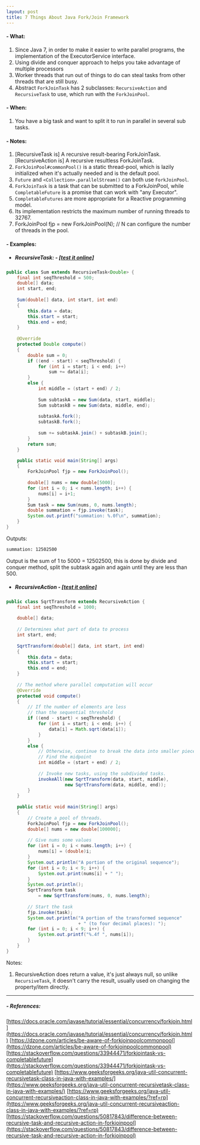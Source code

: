 ```yaml
---
layout: post
title: 7 Things About Java Fork/Join Framework
---
```


#### - What:
1. Since Java 7, in order to make it easier to write parallel programs, the implementation of the ExecutorService interface.
2. Using divide and conquer approach to helps you take advantage of multiple processors
3. Worker threads that run out of things to do can steal tasks from other threads that are still busy.
4. Abstract `ForkJoinTask` has 2 subclasses: `RecursiveAction` and `RecursiveTask` to use, which run with the `ForkJoinPool`.


#### - When:
1. You have a big task and want to split it to run in parallel in several sub tasks.



#### - Notes: 
1. [RecursiveTask is] A recursive result-bearing ForkJoinTask.
[RecursiveAction is] A recursive resultless ForkJoinTask.
2. `ForkJoinPool#commonPool()` is a static thread-pool, which is lazily initialized when it's actually needed and is the default pool.
3. `Future` and `<Collection>.parallelStream()` can both use `ForkJoinPool`.
4. `ForkJoinTask` is a task that can be submitted to a ForkJoinPool, while `CompletableFuture` is a promise that can work with "any Executor".
5. `CompletableFutures` are more appropriate for a Reactive programming model.
6. Its implementation restricts the maximum number of running threads to 32767.
7. ForkJoinPool fjp = new ForkJoinPool(N); // N can configure the number of threads in the pool.


#### - Examples:
* ##### RecursiveTask: - [[test it online]](http://jdoodle.com/ia/2p9)
```java
public class Sum extends RecursiveTask<Double> { 
    final int seqThreshold = 500; 
    double[] data; 
    int start, end; 
  
    Sum(double[] data, int start, int end) 
    { 
        this.data = data; 
        this.start = start; 
        this.end = end; 
    } 
  
    @Override
    protected Double compute() 
    { 
        double sum = 0; 
        if ((end - start) < seqThreshold) { 
            for (int i = start; i < end; i++) 
                sum += data[i]; 
        } 
        else { 
            int middle = (start + end) / 2; 
  
            Sum subtaskA = new Sum(data, start, middle); 
            Sum subtaskB = new Sum(data, middle, end); 
  
            subtaskA.fork(); 
            subtaskB.fork(); 
  
            sum += subtaskA.join() + subtaskB.join(); 
        } 
        return sum; 
    } 

    public static void main(String[] args) 
    { 
        ForkJoinPool fjp = new ForkJoinPool(); 
  
        double[] nums = new double[5000]; 
        for (int i = 0; i < nums.length; i++) { 
            nums[i] = i+1; 
        } 
        Sum task = new Sum(nums, 0, nums.length); 
        double summation = fjp.invoke(task); 
        System.out.printf("summation: %.0f\n", summation);
    } 
}
```

Outputs:
```bash
summation: 12502500
```
Output is the sum of 1 to 5000 = 12502500, 
this is done by divide and conquer method,
split the subtask again and again until they are less than 500.

* ##### RecursiveAction - [[test it online]](https://www.jdoodle.com/iembed/v0/2pa)
```java
public class SqrtTransform extends RecursiveAction { 
    final int seqThreshold = 1000; 
  
    double[] data; 
  
    // Determines what part of data to process 
    int start, end; 
  
    SqrtTransform(double[] data, int start, int end) 
    { 
        this.data = data; 
        this.start = start; 
        this.end = end; 
    } 
  
    // The method where parallel computation will occur 
    @Override
    protected void compute() 
    { 
        // If the number of elements are less 
        // than the sequential threshold 
        if ((end - start) < seqThreshold) { 
            for (int i = start; i < end; i++) { 
                data[i] = Math.sqrt(data[i]); 
            } 
        } 
        else { 
            // Otherwise, continue to break the data into smaller pieces 
            // Find the midpoint 
            int middle = (start + end) / 2; 
  
            // Invoke new tasks, using the subdivided tasks. 
            invokeAll(new SqrtTransform(data, start, middle), 
                      new SqrtTransform(data, middle, end)); 
        } 
    } 
    
    public static void main(String[] args) 
    { 
        // Create a pool of threads. 
        ForkJoinPool fjp = new ForkJoinPool(); 
        double[] nums = new double[100000]; 
  
        // Give nums some values 
        for (int i = 0; i < nums.length; i++) { 
            nums[i] = (double)i; 
        } 
        System.out.println("A portion of the original sequence"); 
        for (int i = 0; i < 9; i++) { 
            System.out.print(nums[i] + " "); 
        } 
        System.out.println(); 
        SqrtTransform task 
            = new SqrtTransform(nums, 0, nums.length); 
  
        // Start the task 
        fjp.invoke(task); 
        System.out.println("A portion of the transformed sequence"
                           + " (to four decimal places): "); 
        for (int i = 0; i < 9; i++) { 
            System.out.printf("%.4f ", nums[i]); 
        } 
    } 
} 
```
Notes:
1. RecursiveAction does return a value, it's just always null, so unlike `RecursiveTask`, it doesn't carry the result, usually used on changing the property/item directly.



---

##### - References:
[https://docs.oracle.com/javase/tutorial/essential/concurrency/forkjoin.html](https://docs.oracle.com/javase/tutorial/essential/concurrency/forkjoin.html)
[https://dzone.com/articles/be-aware-of-forkjoinpoolcommonpool](https://dzone.com/articles/be-aware-of-forkjoinpoolcommonpool)
[https://stackoverflow.com/questions/33944471/forkjointask-vs-completablefuture](https://stackoverflow.com/questions/33944471/forkjointask-vs-completablefuture)
[https://www.geeksforgeeks.org/java-util-concurrent-recursivetask-class-in-java-with-examples/](https://www.geeksforgeeks.org/java-util-concurrent-recursivetask-class-in-java-with-examples/)
[https://www.geeksforgeeks.org/java-util-concurrent-recursiveaction-class-in-java-with-examples/?ref=rp](https://www.geeksforgeeks.org/java-util-concurrent-recursiveaction-class-in-java-with-examples/?ref=rp)
[https://stackoverflow.com/questions/50817843/difference-between-recursive-task-and-recursive-action-in-forkjoinpool](https://stackoverflow.com/questions/50817843/difference-between-recursive-task-and-recursive-action-in-forkjoinpool)